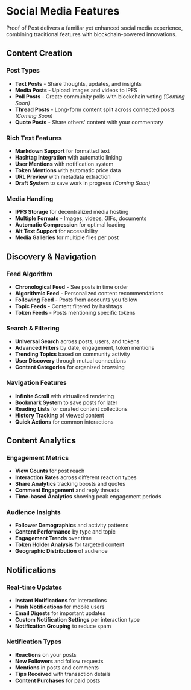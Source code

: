 # Social Media Features

Proof of Post delivers a familiar yet enhanced social media experience, combining traditional features with blockchain-powered innovations.

## Content Creation

### Post Types
- **Text Posts** - Share thoughts, updates, and insights
- **Media Posts** - Upload images and videos to IPFS
- **Poll Posts** - Create community polls with blockchain voting *(Coming Soon)*
- **Thread Posts** - Long-form content split across connected posts *(Coming Soon)*
- **Quote Posts** - Share others' content with your commentary

### Rich Text Features
- **Markdown Support** for formatted text
- **Hashtag Integration** with automatic linking
- **User Mentions** with notification system
- **Token Mentions** with automatic price data
- **URL Preview** with metadata extraction
- **Draft System** to save work in progress *(Coming Soon)*

### Media Handling
- **IPFS Storage** for decentralized media hosting
- **Multiple Formats** - Images, videos, GIFs, documents
- **Automatic Compression** for optimal loading
- **Alt Text Support** for accessibility
- **Media Galleries** for multiple files per post


## Discovery & Navigation

### Feed Algorithm
- **Chronological Feed** - See posts in time order
- **Algorithmic Feed** - Personalized content recommendations
- **Following Feed** - Posts from accounts you follow
- **Topic Feeds** - Content filtered by hashtags
- **Token Feeds** - Posts mentioning specific tokens

### Search & Filtering
- **Universal Search** across posts, users, and tokens
- **Advanced Filters** by date, engagement, token mentions
- **Trending Topics** based on community activity
- **User Discovery** through mutual connections
- **Content Categories** for organized browsing

### Navigation Features
- **Infinite Scroll** with virtualized rendering
- **Bookmark System** to save posts for later
- **Reading Lists** for curated content collections
- **History Tracking** of viewed content
- **Quick Actions** for common interactions

## Content Analytics

### Engagement Metrics
- **View Counts** for post reach
- **Interaction Rates** across different reaction types
- **Share Analytics** tracking boosts and quotes
- **Comment Engagement** and reply threads
- **Time-based Analytics** showing peak engagement periods

### Audience Insights
- **Follower Demographics** and activity patterns
- **Content Performance** by type and topic
- **Engagement Trends** over time
- **Token Holder Analysis** for targeted content
- **Geographic Distribution** of audience

## Notifications

### Real-time Updates
- **Instant Notifications** for interactions
- **Push Notifications** for mobile users
- **Email Digests** for important updates
- **Custom Notification Settings** per interaction type
- **Notification Grouping** to reduce spam

### Notification Types
- **Reactions** on your posts
- **New Followers** and follow requests
- **Mentions** in posts and comments
- **Tips Received** with transaction details
- **Content Purchases** for paid posts
